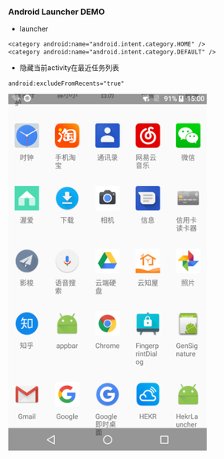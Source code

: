 ### Android Launcher DEMO

* launcher
```
<category android:name="android.intent.category.HOME" />
<category android:name="android.intent.category.DEFAULT" />

```
* 隐藏当前activity在最近任务列表
```
android:excludeFromRecents="true"
```
 ![image](pic/device-2017-08-02-150019.png)